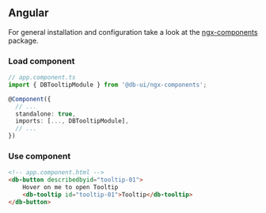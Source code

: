 ## Angular

For general installation and configuration take a look at the [ngx-components](https://www.npmjs.com/package/@db-ui/ngx-components) package.

### Load component

```ts app.component.ts
// app.component.ts
import { DBTooltipModule } from '@db-ui/ngx-components';

@Component({
  // ...
  standalone: true,
  imports: [..., DBTooltipModule],
  // ...
})
```

### Use component

```html app.component.html
<!-- app.component.html -->
<db-button describedbyid="tooltip-01">
	Hover on me to open Tooltip
	<db-tooltip id="tooltip-01">Tooltip</db-tooltip>
</db-button>
```

